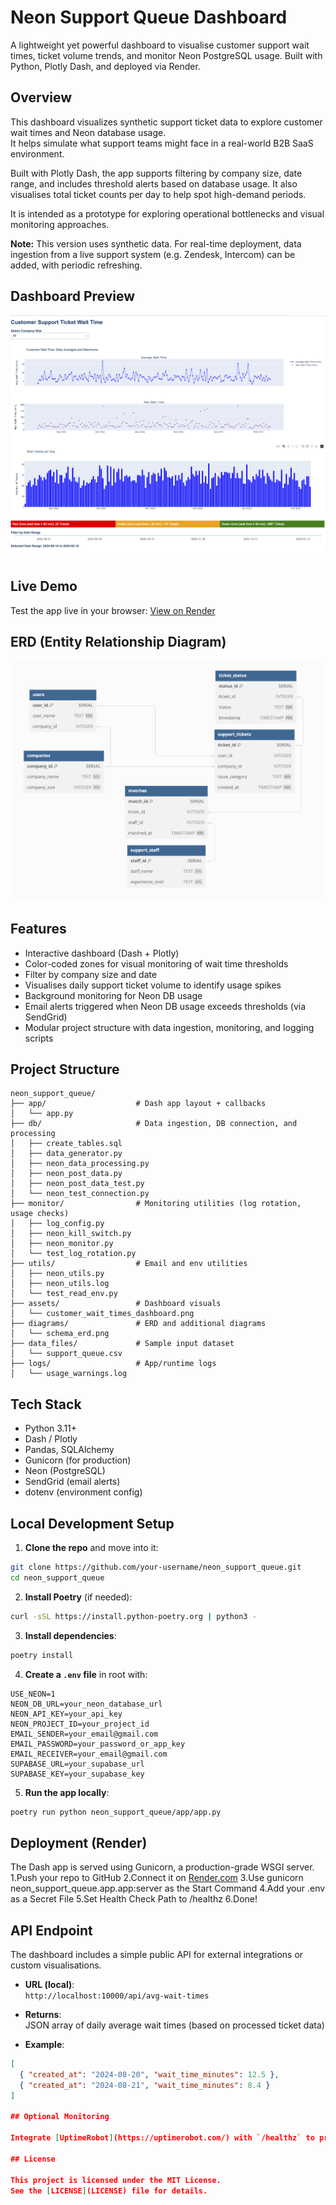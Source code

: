 # Neon Support Queue Dashboard

A lightweight yet powerful dashboard to visualise customer support wait times, ticket volume trends, and monitor Neon PostgreSQL usage. Built with Python, Plotly Dash, and deployed via Render.

## Overview

This dashboard visualizes synthetic support ticket data to explore customer wait times and Neon database usage.  
It helps simulate what support teams might face in a real-world B2B SaaS environment.

Built with Plotly Dash, the app supports filtering by company size, date range, and includes threshold alerts based on database usage. It also visualises total ticket counts per day to help spot high-demand periods.

It is intended as a prototype for exploring operational bottlenecks and visual monitoring approaches.

**Note:** This version uses synthetic data. For real-time deployment, data ingestion from a live support system (e.g. Zendesk, Intercom) can be added, with periodic refreshing.

## Dashboard Preview

![Dashboard Screenshot](assets/customer_wait_times_dashboard.png)

## Live Demo

Test the app live in your browser: 
[View on Render](https://neon-support-dashboard.onrender.com)

## ERD (Entity Relationship Diagram)

![ERD](diagrams/schema_erd.png)

## Features

- Interactive dashboard (Dash + Plotly)
- Color-coded zones for visual monitoring of wait time thresholds
- Filter by company size and date
- Visualises daily support ticket volume to identify usage spikes
- Background monitoring for Neon DB usage
- Email alerts triggered when Neon DB usage exceeds thresholds (via SendGrid)
- Modular project structure with data ingestion, monitoring, and logging scripts

## Project Structure

```text
neon_support_queue/
├── app/                    # Dash app layout + callbacks
│   └── app.py
├── db/                     # Data ingestion, DB connection, and processing
│   ├── create_tables.sql
│   ├── data_generator.py
│   ├── neon_data_processing.py
│   ├── neon_post_data.py
│   ├── neon_post_data_test.py
│   └── neon_test_connection.py
├── monitor/                # Monitoring utilities (log rotation, usage checks)
│   ├── log_config.py
│   ├── neon_kill_switch.py
│   ├── neon_monitor.py
│   └── test_log_rotation.py
├── utils/                  # Email and env utilities
│   ├── neon_utils.py
│   ├── neon_utils.log
│   └── test_read_env.py
├── assets/                 # Dashboard visuals
│   └── customer_wait_times_dashboard.png
├── diagrams/               # ERD and additional diagrams
│   └── schema_erd.png
├── data_files/             # Sample input dataset
│   └── support_queue.csv
├── logs/                   # App/runtime logs
│   └── usage_warnings.log
```

## Tech Stack

- Python 3.11+
- Dash / Plotly
- Pandas, SQLAlchemy
- Gunicorn (for production)
- Neon (PostgreSQL)
- SendGrid (email alerts)
- dotenv (environment config)

## Local Development Setup

1. **Clone the repo** and move into it:

```bash
git clone https://github.com/your-username/neon_support_queue.git
cd neon_support_queue
```

2. **Install Poetry** (if needed):

```bash
curl -sSL https://install.python-poetry.org | python3 -
```

3. **Install dependencies**:

```bash
poetry install
```

4. **Create a `.env` file** in root with:

```env
USE_NEON=1
NEON_DB_URL=your_neon_database_url
NEON_API_KEY=your_api_key
NEON_PROJECT_ID=your_project_id
EMAIL_SENDER=your_email@gmail.com
EMAIL_PASSWORD=your_password_or_app_key
EMAIL_RECEIVER=your_email@gmail.com
SUPABASE_URL=your_supabase_url
SUPABASE_KEY=your_supabase_key
```

5. **Run the app locally**:

```bash
poetry run python neon_support_queue/app/app.py
```

## Deployment (Render)

The Dash app is served using Gunicorn, a production-grade WSGI server.
1.Push your repo to GitHub
2.Connect it on [Render.com](https://render.com/)
3.Use gunicorn neon_support_queue.app.app:server as the Start Command
4.Add your .env as a Secret File
5.Set Health Check Path to /healthz
6.Done!


## API Endpoint

The dashboard includes a simple public API for external integrations or custom visualisations.

- **URL (local)**:  
  `http://localhost:10000/api/avg-wait-times`

- **Returns**:  
  JSON array of daily average wait times (based on processed ticket data)

- **Example**:

```json
[
  { "created_at": "2024-08-20", "wait_time_minutes": 12.5 },
  { "created_at": "2024-08-21", "wait_time_minutes": 8.4 }
]

## Optional Monitoring

Integrate [UptimeRobot](https://uptimerobot.com/) with `/healthz` to prevent cold starts and ensure uptime.

## License

This project is licensed under the MIT License.  
See the [LICENSE](LICENSE) file for details.